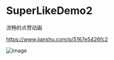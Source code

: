 # SuperLikeDemo2
流畅的点赞动画

https://www.jianshu.com/p/5167e5426fc2

![image](https://github.com/a4962189/SuperLikeDemo2/blob/master/img/superlikegif.gif)
